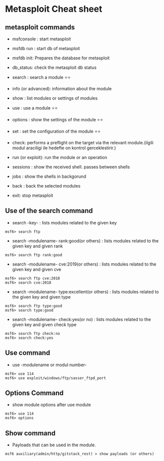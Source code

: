 # Metasploit Cheat sheet

## metasploit commands

- msfconsole : start metasploit

- msfdb run : start db of metasploit

- msfdb init: Prepares the database for metasploit

- db_status: check the metasploit db status

- search : search a module ⭐️⭐️

- info (or advanced): information about the module

- show : list modules or settings of modules

- use : use a module ⭐️⭐️

- options : show the settings of the module ⭐️⭐️

- set : set the configuration of the module ⭐️⭐️

- check: performs a preflight on the target via the relevant module.(ilgili modul araciligi ile hedefte on kontrol gerceklestirir.)

- run (or exploit): run the module or an operation

- sessions : show the received shell. passes between shells

- jobs : show the shells in backgorund

- back : back the selected modules 

- exit: stop metasploit


## Use of the search command

- search -key- : lists modules related to the given key
```
msf6> search ftp
```

- search -modulename- rank:good(or others) : lists modules related to the given key and given rank
```
msf6> search ftp rank:good
```

- search -modulename- cve:2019(or others) : lists modules related to the given key and given cve
```
msf6> search ftp cve:2018
msf6> search cve:2018

```

- search -modulename- type:excellent(or others) : lists modules related to the given key and given type
```
msf6> search ftp type:good
msf6> search type:good
```

- search -modulename- check:yes(or no) : lists modules related to the given key and given check type
```
msf6> search ftp check:no
msf6> search check:yes
```

## Use command

- use -modulename or modul number- 
```
msf6> use 114
msf6> use exploit/windows/ftp/sasser_ftpd_port
```

## Options Command
-  show module options after use module
```
msf6> use 114
msf6> options
```

## Show command
- Payloads that can be used in the module.
```
msf6 auxiliary(admin/http/gitstack_rest) > show payloads (or others)
```

